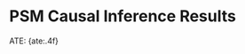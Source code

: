 
# PSM Causal Inference Results

ATE: {ate:.4f}

<image-card alt="PSM Distribution" src="../plots/psm_distribution.png" ></image-card>
